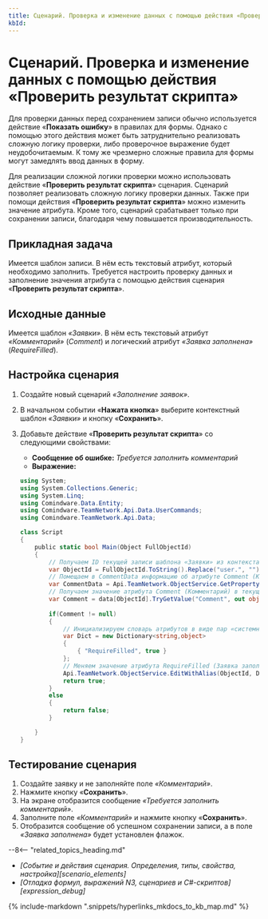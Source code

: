 ```yaml
---
title: Сценарий. Проверка и изменение данных с помощью действия «Проверить результат скрипта»
kbId:
---
```


# Сценарий. Проверка и изменение данных с помощью действия «Проверить результат скрипта»

Для проверки данных перед сохранением записи обычно используется действие «**Показать ошибку**» в правилах для формы. Однако с помощью этого действия может быть затруднительно реализовать сложную логику проверки, либо проверочное выражение будет неудобочитаемым. К тому же чрезмерно сложные правила для формы могут замедлять ввод данных в форму.

Для реализации сложной логики проверки можно использовать действие «**Проверить результат скрипта**» сценария. Сценарий позволяет реализовать сложную логику проверки данных. Также при помощи действия «**Проверить результат скрипта**» можно изменить значение атрибута. Кроме того, сценарий срабатывает только при сохранении записи, благодаря чему повышается производительность.

## Прикладная задача

Имеется шаблон записи. В нём есть текстовый атрибут, который необходимо заполнить. Требуется настроить проверку данных и заполнение значения атрибута с помощью действия сценария «**Проверить результат скрипта**».

## Исходные данные

Имеется шаблон _«Заявки»_. В нём есть текстовый атрибут _«Комментарий»_ (_Comment_) и логический атрибут _«Заявка заполнена»_ (_RequireFilled_).

## Настройка сценария

1. Создайте новый сценарий _«Заполнение заявок»_.
2. В начальном событии «**Нажата кнопка**» выберите контекстный шаблон _«Заявки»_ и кнопку «**Сохранить**».
3. Добавьте действие «**Проверить результат скрипта**» со следующими свойствами:

    - **Сообщение об ошибке:** _Требуется заполнить комментарий_
    - **Выражение:**

    ``` cs
    using System; 
    using System.Collections.Generic;
    using System.Linq;
    using Comindware.Data.Entity;
    using Comindware.TeamNetwork.Api.Data.UserCommands;
    using Comindware.TeamNetwork.Api.Data;

    class Script
    {
        public static bool Main(Object FullObjectId)
        { 
            // Получаем ID текущей записи шаблона «Заявки» из контекста выполнения сценария. 
            var ObjectId = FullObjectId.ToString().Replace("user.", "");
            // Помещаем в CommentData информацию об атрибуте Comment (Комментарий) текущей записи. 
            var CommentData = Api.TeamNetwork.ObjectService.GetPropertyValues(new []{ObjectId}, new []{"Comment"});
            // Получаем значение атрибута Comment (Комментарий) в текущей записи.
            var Comment = data[ObjectId].TryGetValue("Comment", out object OutputRecordArray) && OutputRecordArray != null ? OutputRecordArray as string : null; 
                                                                    
            if(Comment != null)
            {        
             	// Инициализируем словарь атрибутов в виде пар «системное_имя_атрибута:содержимое».
                var Dict = new Dictionary<string,object>
                {
                    { "RequireFilled", true }
                }; 
                // Меняем значение атрибута RequireFilled (Заявка заполнена) в текущей записи.
                Api.TeamNetwork.ObjectService.EditWithAlias(ObjectId, Dict);
                return true;
            }
            else
            {
                return false;
            }

        }
    }
    ```

## Тестирование сценария

1. Создайте заявку и не заполняйте поле _«Комментарий»_.
2. Нажмите кнопку «**Сохранить**».
3. На экране отобразится сообщение _«Требуется заполнить комментарий»_.
4. Заполните поле _«Комментарий»_ и нажмите кнопку «**Сохранить**».
5. Отобразится сообщение об успешном сохранении записи, а в поле _«Заявка заполнена»_ будет установлен флажок.

<div class="relatedTopics" markdown="block">

--8<-- "related_topics_heading.md"

- _[Событие и действия сценария. Определения, типы, свойства, настройка][scenario_elements]_
- _[Отладка формул, выражений N3, сценариев и C#-скриптов][expression_debug]_

</div>

{%
include-markdown ".snippets/hyperlinks_mkdocs_to_kb_map.md"
%}
